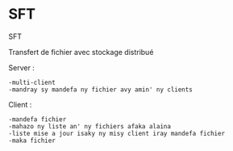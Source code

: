 # SFT
SFT 

Transfert de fichier avec stockage distribué

Server : 
    
    -multi-client
    -mandray sy mandefa ny fichier avy amin' ny clients

Client :

    -mandefa fichier
    -mahazo ny liste an' ny fichiers afaka alaina
    -liste mise a jour isaky ny misy client iray mandefa fichier
    -maka fichier
